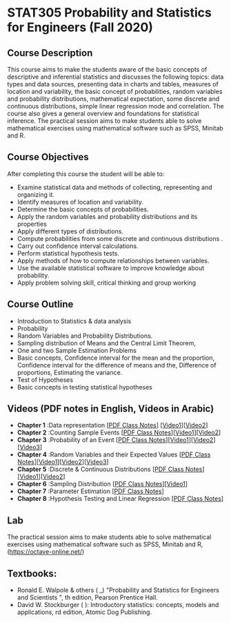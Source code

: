 # STAT305 Probability and Statistics for Engineers (Fall 2020)
## Course Description
This course aims to make the students aware of the basic concepts of descriptive and inferential statistics and discusses the following topics: data types and data sources, presenting data in charts and tables, measures of location and variability, the basic concept of probabilities, random variables and probability distributions, mathematical expectation, some discrete and continuous distributions, simple linear regression mode and correlation. The course also gives a general overview and foundations for statistical inference. The practical session aims to make students able to solve mathematical exercises using mathematical software such as SPSS, Minitab and R.
## Course Objectives
After completing this course the student will be able to:
* Examine statistical data and methods of collecting, representing and organizing it.
* Identify measures of location and variability.
* Determine the basic concepts of probabilities.
* Apply the random variables and probability distributions and its properties
* Apply different types of distributions.
* Compute probabilities from some discrete and continuous distributions .
* Carry out confidence interval calculations.
* Perform statistical hypothesis tests.
* Apply methods of how to compute relationships between variables.
* Use the available statistical software to improve knowledge about probability.
* Apply problem solving skill, critical thinking and group working

## Course Outline
* Introduction to Statistics & data analysis
* Probability
* Random Variables and Probability Distributions.
* Sampling distribution of Means and the Central Limit Theorem,
* One and two Sample Estimation Problems
* Basic concepts, Confidence interval for the mean and the proportion, Confidence interval for the difference of means and the, Difference of proportions, Estimating the variance.
* Test of Hypotheses
* Basic concepts in testing statistical hypotheses

## Videos (PDF notes in English, Videos in Arabic)
* **Chapter 1** :Data representation [[PDF Class Notes](./Class_Notes/chapt1%20Books%20Template-version%20Jan2020.pdf)] [[Video1](https://youtu.be/IXNsmIdo4yI)][[Video2](https://youtu.be/EctUwgd67Vw)]
* **Chapter 2** :Counting Sample Events [[PDF Class Notes](./Class_Notes/chpat2_Template-version%20Jan2020-2.pdf)][[Video1](https://youtu.be/2wDcLszDdLQ)][[Video2](https://youtu.be/sGv1mgWvsWQ)]
* **Chapter 3** :Probability of an Event [[PDF Class Notes](./Class_Notes/chapt3_Template-version%20Jan2020.pdf)][[Video1](https://youtu.be/qPSh2kQfGgM)][[Video2](https://youtu.be/CG9QVku6LWE)][[Video3](https://youtu.be/yNWzW1tvHA4)]
* **Chapter 4** :Random Variables and their Expected Values [[PDF Class Notes](./Class_Notes/chapter4-Template-version%20Jan2020.pdf)][[Video1](https://youtu.be/cTDudRjWV64)][[Video2](https://youtu.be/IVqByQrjgeM)][[Video3](https://youtu.be/qqEBfymJ0lU)]
* **Chapter 5** :Discrete & Continuous Distributions [[PDF Class Notes](./Class_Notes/chapt5-%20Part%20II%20chapters%205%20to%208.pdf)][[Video1](https://youtu.be/cnnQxMharEM)][[Video2](https://youtu.be/llIu9hQLBaw)]
* **Chapter 6** :Sampling Distribution [[PDF Class Notes](./Class_Notes/chapt5-samplingdistribution.pdf)][[Video1](https://youtu.be/Jp4Q82NB99M)]
* **Chapter 7** :Parameter Estimation [[PDF Class Notes](./Class_Notes/Chapt7%20Pages%20from%20Statistics%20Notes%20-%20Part%20II%20chapters%205%20to%208.pdf)]
* **Chapter 8** :Hypothesis Testing and Linear Regression [[PDF Class Notes](./Class_Notes/Chapt8-Pages%20from%20Statistics%20Notes%20-%20Part%20II%20chapters%205%20to%208-2.pdf)]

## Lab
The practical session aims to make students able to solve mathematical exercises using mathematical software such as SPSS, Minitab and R, (https://octave-online.net/)

## Textbooks:
* Ronald E. Walpole & others ( _) "Probability and Statistics for Engineers and Scientists ", th edition, Pearson Prentice Hall.
* David W. Stockburger ( ): Introductory statistics: concepts, models and applications, rd edition, Atomic Dog Publishing.

